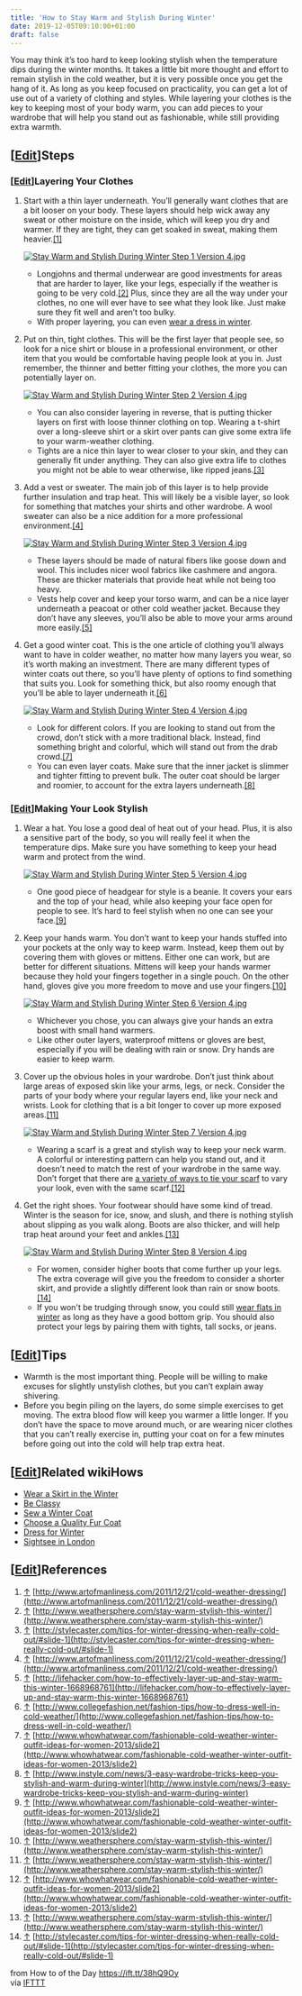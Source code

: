 ```yaml
---
title: 'How to Stay Warm and Stylish During Winter'
date: 2019-12-05T09:10:00+01:00
draft: false
---
```


You may think it’s too hard to keep looking stylish when the temperature dips during the winter months. It takes a little bit more thought and effort to remain stylish in the cold weather, but it is very possible once you get the hang of it. As long as you keep focused on practicality, you can get a lot of use out of a variety of clothing and styles. While layering your clothes is the key to keeping most of your body warm, you can add pieces to your wardrobe that will help you stand out as fashionable, while still providing extra warmth.

\[[Edit](https://www.wikihow.com/index.php?title=Stay-Warm-and-Stylish-During-Winter&action=edit&section=1 "Edit section: Steps")\]Steps
----------------------------------------------------------------------------------------------------------------------------------------

### \[[Edit](https://www.wikihow.com/index.php?title=Stay-Warm-and-Stylish-During-Winter&action=edit&section=2 "Edit section: Layering Your Clothes")\]Layering Your Clothes

1.  Start with a thin layer underneath. You’ll generally want clothes that are a bit looser on your body. These layers should help wick away any sweat or other moisture on the inside, which will keep you dry and warmer. If they are tight, they can get soaked in sweat, making them heavier.[\[1\]](#_note-1)
    
    [![Stay Warm and Stylish During Winter Step 1 Version 4.jpg](https://www.wikihow.com/images/thumb/1/1e/Stay-Warm-and-Stylish-During-Winter-Step-1-Version-4.jpg/aid480699-v4-728px-Stay-Warm-and-Stylish-During-Winter-Step-1-Version-4.jpg)](https://www.wikihow.com/Image:Stay-Warm-and-Stylish-During-Winter-Step-1-Version-4.jpg)
    
    *   Longjohns and thermal underwear are good investments for areas that are harder to layer, like your legs, especially if the weather is going to be very cold.[\[2\]](#_note-2) Plus, since they are all the way under your clothes, no one will ever have to see what they look like. Just make sure they fit well and aren’t too bulky.
    *   With proper layering, you can even [wear a dress in winter](https://www.wikihow.com/Wear-a-Dress-in-Winter "Wear a Dress in Winter").
2.  Put on thin, tight clothes. This will be the first layer that people see, so look for a nice shirt or blouse in a professional environment, or other item that you would be comfortable having people look at you in. Just remember, the thinner and better fitting your clothes, the more you can potentially layer on.
    
    [![Stay Warm and Stylish During Winter Step 2 Version 4.jpg](https://www.wikihow.com/images/thumb/6/67/Stay-Warm-and-Stylish-During-Winter-Step-2-Version-4.jpg/aid480699-v4-728px-Stay-Warm-and-Stylish-During-Winter-Step-2-Version-4.jpg)](https://www.wikihow.com/Image:Stay-Warm-and-Stylish-During-Winter-Step-2-Version-4.jpg)
    
    *   You can also consider layering in reverse, that is putting thicker layers on first with loose thinner clothing on top. Wearing a t-shirt over a long-sleeve shirt or a skirt over pants can give some extra life to your warm-weather clothing.
    *   Tights are a nice thin layer to wear closer to your skin, and they can generally fit under anything. They can also give extra life to clothes you might not be able to wear otherwise, like ripped jeans.[\[3\]](#_note-3)
3.  Add a vest or sweater. The main job of this layer is to help provide further insulation and trap heat. This will likely be a visible layer, so look for something that matches your shirts and other wardrobe. A wool sweater can also be a nice addition for a more professional environment.[\[4\]](#_note-4)
    
    [![Stay Warm and Stylish During Winter Step 3 Version 4.jpg](https://www.wikihow.com/images/thumb/6/6c/Stay-Warm-and-Stylish-During-Winter-Step-3-Version-4.jpg/aid480699-v4-728px-Stay-Warm-and-Stylish-During-Winter-Step-3-Version-4.jpg)](https://www.wikihow.com/Image:Stay-Warm-and-Stylish-During-Winter-Step-3-Version-4.jpg)
    
    *   These layers should be made of natural fibers like goose down and wool. This includes nicer wool fabrics like cashmere and angora. These are thicker materials that provide heat while not being too heavy.
    *   Vests help cover and keep your torso warm, and can be a nice layer underneath a peacoat or other cold weather jacket. Because they don’t have any sleeves, you’ll also be able to move your arms around more easily.[\[5\]](#_note-5)
4.  Get a good winter coat. This is the one article of clothing you’ll always want to have in colder weather, no matter how many layers you wear, so it’s worth making an investment. There are many different types of winter coats out there, so you’ll have plenty of options to find something that suits you. Look for something thick, but also roomy enough that you’ll be able to layer underneath it.[\[6\]](#_note-6)
    
    [![Stay Warm and Stylish During Winter Step 4 Version 4.jpg](https://www.wikihow.com/images/thumb/d/d0/Stay-Warm-and-Stylish-During-Winter-Step-4-Version-4.jpg/aid480699-v4-728px-Stay-Warm-and-Stylish-During-Winter-Step-4-Version-4.jpg)](https://www.wikihow.com/Image:Stay-Warm-and-Stylish-During-Winter-Step-4-Version-4.jpg)
    
    *   Look for different colors. If you are looking to stand out from the crowd, don’t stick with a more traditional black. Instead, find something bright and colorful, which will stand out from the drab crowd.[\[7\]](#_note-7)
    *   You can even layer coats. Make sure that the inner jacket is slimmer and tighter fitting to prevent bulk. The outer coat should be larger and roomier, to account for the extra layers underneath.[\[8\]](#_note-8)

### \[[Edit](https://www.wikihow.com/index.php?title=Stay-Warm-and-Stylish-During-Winter&action=edit&section=3 "Edit section: Making Your Look Stylish")\]Making Your Look Stylish

1.  Wear a hat. You lose a good deal of heat out of your head. Plus, it is also a sensitive part of the body, so you will really feel it when the temperature dips. Make sure you have something to keep your head warm and protect from the wind.
    
    [![Stay Warm and Stylish During Winter Step 5 Version 4.jpg](https://www.wikihow.com/images/thumb/5/55/Stay-Warm-and-Stylish-During-Winter-Step-5-Version-4.jpg/aid480699-v4-728px-Stay-Warm-and-Stylish-During-Winter-Step-5-Version-4.jpg)](https://www.wikihow.com/Image:Stay-Warm-and-Stylish-During-Winter-Step-5-Version-4.jpg)
    
    *   One good piece of headgear for style is a beanie. It covers your ears and the top of your head, while also keeping your face open for people to see. It’s hard to feel stylish when no one can see your face.[\[9\]](#_note-9)
2.  Keep your hands warm. You don’t want to keep your hands stuffed into your pockets at the only way to keep warm. Instead, keep them out by covering them with gloves or mittens. Either one can work, but are better for different situations. Mittens will keep your hands warmer because they hold your fingers together in a single pouch. On the other hand, gloves give you more freedom to move and use your fingers.[\[10\]](#_note-10)
    
    [![Stay Warm and Stylish During Winter Step 6 Version 4.jpg](https://www.wikihow.com/images/thumb/c/c8/Stay-Warm-and-Stylish-During-Winter-Step-6-Version-4.jpg/aid480699-v4-728px-Stay-Warm-and-Stylish-During-Winter-Step-6-Version-4.jpg)](https://www.wikihow.com/Image:Stay-Warm-and-Stylish-During-Winter-Step-6-Version-4.jpg)
    
    *   Whichever you chose, you can always give your hands an extra boost with small hand warmers.
    *   Like other outer layers, waterproof mittens or gloves are best, especially if you will be dealing with rain or snow. Dry hands are easier to keep warm.
3.  Cover up the obvious holes in your wardrobe. Don’t just think about large areas of exposed skin like your arms, legs, or neck. Consider the parts of your body where your regular layers end, like your neck and wrists. Look for clothing that is a bit longer to cover up more exposed areas.[\[11\]](#_note-11)
    
    [![Stay Warm and Stylish During Winter Step 7 Version 4.jpg](https://www.wikihow.com/images/thumb/2/21/Stay-Warm-and-Stylish-During-Winter-Step-7-Version-4.jpg/aid480699-v4-728px-Stay-Warm-and-Stylish-During-Winter-Step-7-Version-4.jpg)](https://www.wikihow.com/Image:Stay-Warm-and-Stylish-During-Winter-Step-7-Version-4.jpg)
    
    *   Wearing a scarf is a great and stylish way to keep your neck warm. A colorful or interesting pattern can help you stand out, and it doesn’t need to match the rest of your wardrobe in the same way. Don’t forget that there are [a variety of ways to tie your scarf](https://www.wikihow.com/Tie-a-Scarf-Around-the-Neck "Tie a Scarf Around the Neck") to vary your look, even with the same scarf.[\[12\]](#_note-12)
4.  Get the right shoes. Your footwear should have some kind of tread. Winter is the season for ice, snow, and slush, and there is nothing stylish about slipping as you walk along. Boots are also thicker, and will help trap heat around your feet and ankles.[\[13\]](#_note-13)
    
    [![Stay Warm and Stylish During Winter Step 8 Version 4.jpg](https://www.wikihow.com/images/thumb/d/dc/Stay-Warm-and-Stylish-During-Winter-Step-8-Version-4.jpg/aid480699-v4-728px-Stay-Warm-and-Stylish-During-Winter-Step-8-Version-4.jpg)](https://www.wikihow.com/Image:Stay-Warm-and-Stylish-During-Winter-Step-8-Version-4.jpg)
    
    *   For women, consider higher boots that come further up your legs. The extra coverage will give you the freedom to consider a shorter skirt, and provide a slightly different look than rain or snow boots.[\[14\]](#_note-14)
    *   If you won't be trudging through snow, you could still [wear flats in winter](https://www.wikihow.com/Wear-Flats-in-Winter "Wear Flats in Winter") as long as they have a good bottom grip. You should also protect your legs by pairing them with tights, tall socks, or jeans.

\[[Edit](https://www.wikihow.com/index.php?title=Stay-Warm-and-Stylish-During-Winter&action=edit&section=4 "Edit section: Tips")\]Tips
--------------------------------------------------------------------------------------------------------------------------------------

*   Warmth is the most important thing. People will be willing to make excuses for slightly unstylish clothes, but you can’t explain away shivering.
*   Before you begin piling on the layers, do some simple exercises to get moving. The extra blood flow will keep you warmer a little longer. If you don’t have the space to move around much, or are wearing nicer clothes that you can’t really exercise in, putting your coat on for a few minutes before going out into the cold will help trap extra heat.

\[[Edit](https://www.wikihow.com/index.php?title=Stay-Warm-and-Stylish-During-Winter&action=edit&section=5 "Edit section: Related wikiHows")\]Related wikiHows
--------------------------------------------------------------------------------------------------------------------------------------------------------------

*   [Wear a Skirt in the Winter](https://www.wikihow.com/Wear-a-Skirt-in-the-Winter "Wear a Skirt in the Winter")
*   [Be Classy](https://www.wikihow.com/Be-Classy "Be Classy")
*   [Sew a Winter Coat](https://www.wikihow.com/Sew-a-Winter-Coat "Sew a Winter Coat")
*   [Choose a Quality Fur Coat](https://www.wikihow.com/Choose-a-Quality-Fur-Coat "Choose a Quality Fur Coat")
*   [Dress for Winter](https://www.wikihow.com/Dress-for-Winter "Dress for Winter")
*   [Sightsee in London](https://www.wikihow.com/Sightsee-in-London "Sightsee in London")

\[[Edit](https://www.wikihow.com/index.php?title=Stay-Warm-and-Stylish-During-Winter&action=edit&section=6 "Edit section: References")\]References
--------------------------------------------------------------------------------------------------------------------------------------------------

1.  [↑](#_ref-1) [http://www.artofmanliness.com/2011/12/21/cold-weather-dressing/](http://www.artofmanliness.com/2011/12/21/cold-weather-dressing/)
2.  [↑](#_ref-2) [http://www.weathersphere.com/stay-warm-stylish-this-winter/](http://www.weathersphere.com/stay-warm-stylish-this-winter/)
3.  [↑](#_ref-3) [http://stylecaster.com/tips-for-winter-dressing-when-really-cold-out/#slide-1](http://stylecaster.com/tips-for-winter-dressing-when-really-cold-out/#slide-1)
4.  [↑](#_ref-4) [http://www.artofmanliness.com/2011/12/21/cold-weather-dressing/](http://www.artofmanliness.com/2011/12/21/cold-weather-dressing/)
5.  [↑](#_ref-5) [http://lifehacker.com/how-to-effectively-layer-up-and-stay-warm-this-winter-1668968761](http://lifehacker.com/how-to-effectively-layer-up-and-stay-warm-this-winter-1668968761)
6.  [↑](#_ref-6) [http://www.collegefashion.net/fashion-tips/how-to-dress-well-in-cold-weather/](http://www.collegefashion.net/fashion-tips/how-to-dress-well-in-cold-weather/)
7.  [↑](#_ref-7) [http://www.whowhatwear.com/fashionable-cold-weather-winter-outfit-ideas-for-women-2013/slide2](http://www.whowhatwear.com/fashionable-cold-weather-winter-outfit-ideas-for-women-2013/slide2)
8.  [↑](#_ref-8) [http://www.instyle.com/news/3-easy-wardrobe-tricks-keep-you-stylish-and-warm-during-winter](http://www.instyle.com/news/3-easy-wardrobe-tricks-keep-you-stylish-and-warm-during-winter)
9.  [↑](#_ref-9) [http://www.whowhatwear.com/fashionable-cold-weather-winter-outfit-ideas-for-women-2013/slide2](http://www.whowhatwear.com/fashionable-cold-weather-winter-outfit-ideas-for-women-2013/slide2)
10.  [↑](#_ref-10) [http://www.weathersphere.com/stay-warm-stylish-this-winter/](http://www.weathersphere.com/stay-warm-stylish-this-winter/)
11.  [↑](#_ref-11) [http://www.weathersphere.com/stay-warm-stylish-this-winter/](http://www.weathersphere.com/stay-warm-stylish-this-winter/)
12.  [↑](#_ref-12) [http://www.whowhatwear.com/fashionable-cold-weather-winter-outfit-ideas-for-women-2013/slide2](http://www.whowhatwear.com/fashionable-cold-weather-winter-outfit-ideas-for-women-2013/slide2)
13.  [↑](#_ref-13) [http://www.weathersphere.com/stay-warm-stylish-this-winter/](http://www.weathersphere.com/stay-warm-stylish-this-winter/)
14.  [↑](#_ref-14) [http://stylecaster.com/tips-for-winter-dressing-when-really-cold-out/#slide-1](http://stylecaster.com/tips-for-winter-dressing-when-really-cold-out/#slide-1)

  
  
from How to of the Day https://ift.tt/38hQ9Oy  
via [IFTTT](https://ifttt.com/?ref=da&site=blogger)